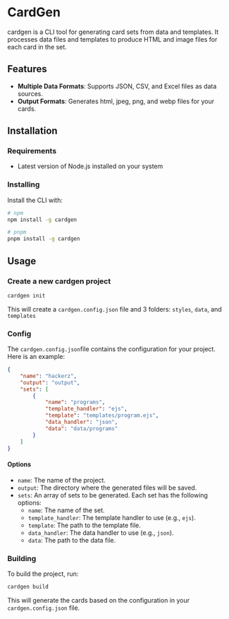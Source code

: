 # CardGen

cardgen is a CLI tool for generating card sets from data and templates. It processes data files and templates to produce HTML and image files for each card in the set.

## Features

- **Multiple Data Formats**: Supports JSON, CSV, and Excel files as data sources.
- **Output Formats**: Generates html, jpeg, png, and webp files for your cards.

## Installation

### Requirements
 - Latest version of Node.js installed on your system

### Installing
Install the CLI with:

```bash
# npm
npm install -g cardgen

# pnpm
pnpm install -g cardgen
```

## Usage

### Create a new cardgen project

```bash
cardgen init
```
This will create a `cardgen.config.json` file and 3 folders: `styles`, `data`, and `templates`

### Config

The `cardgen.config.json`file contains the configuration for your project. Here is an example:

```json
{
    "name": "hackerz",
    "output": "output",
    "sets": [
        {
            "name": "programs",
            "template_handler": "ejs",
            "template": "templates/program.ejs",
            "data_handler": "json",
            "data": "data/programs"
        }
    ]
}
```

#### Options

- `name`: The name of the project.
- `output`: The directory where the generated files will be saved.
- `sets`: An array of sets to be generated. Each set has the following options:
  - `name`: The name of the set.
  - `template_handler`: The template handler to use (e.g., `ejs`).
  - `template`: The path to the template file.
  - `data_handler`: The data handler to use (e.g., `json`).
  - `data`: The path to the data file.

### Building

To build the project, run:

```bash
cardgen build
```

This will generate the cards based on the configuration in your `cardgen.config.json` file.
